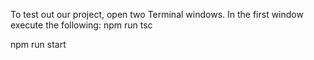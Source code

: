 To test out our project, open two Terminal windows.  In the first window execute the following:
npm run tsc

npm run start